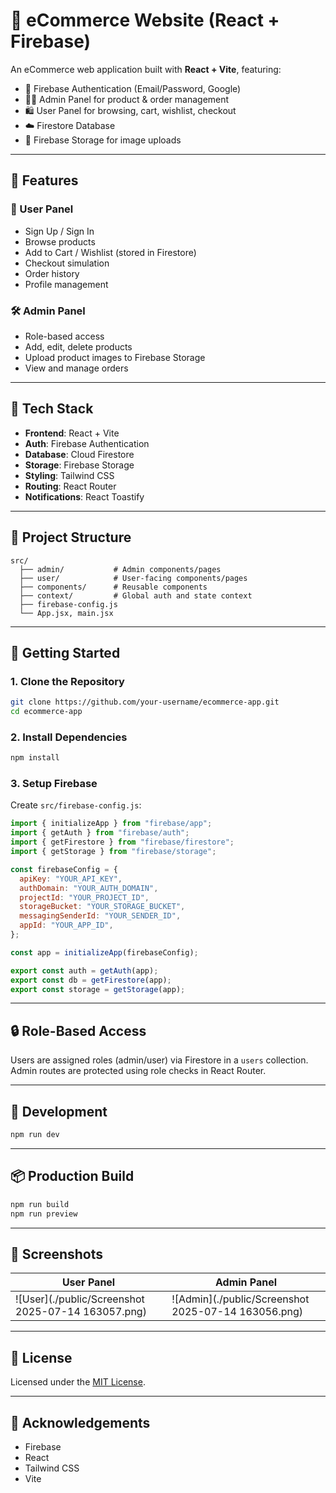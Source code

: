 
# 🛒 eCommerce Website (React + Firebase)

An eCommerce web application built with **React + Vite**, featuring:

- 🔐 Firebase Authentication (Email/Password, Google)
- 🧑‍💼 Admin Panel for product & order management
- 🛍️ User Panel for browsing, cart, wishlist, checkout
- ☁️ Firestore Database
- 📁 Firebase Storage for image uploads

---

## 🚀 Features

### 👤 User Panel
- Sign Up / Sign In
- Browse products
- Add to Cart / Wishlist (stored in Firestore)
- Checkout simulation
- Order history
- Profile management

### 🛠️ Admin Panel
- Role-based access
- Add, edit, delete products
- Upload product images to Firebase Storage
- View and manage orders

---

## 🧱 Tech Stack

- **Frontend**: React + Vite
- **Auth**: Firebase Authentication
- **Database**: Cloud Firestore
- **Storage**: Firebase Storage
- **Styling**: Tailwind CSS
- **Routing**: React Router
- **Notifications**: React Toastify

---

## 📁 Project Structure

```
src/
  ├── admin/           # Admin components/pages
  ├── user/            # User-facing components/pages
  ├── components/      # Reusable components
  ├── context/         # Global auth and state context
  ├── firebase-config.js
  └── App.jsx, main.jsx
```

---

## 🔧 Getting Started

### 1. Clone the Repository

```bash
git clone https://github.com/your-username/ecommerce-app.git
cd ecommerce-app
```

### 2. Install Dependencies

```bash
npm install
```

### 3. Setup Firebase

Create `src/firebase-config.js`:

```js
import { initializeApp } from "firebase/app";
import { getAuth } from "firebase/auth";
import { getFirestore } from "firebase/firestore";
import { getStorage } from "firebase/storage";

const firebaseConfig = {
  apiKey: "YOUR_API_KEY",
  authDomain: "YOUR_AUTH_DOMAIN",
  projectId: "YOUR_PROJECT_ID",
  storageBucket: "YOUR_STORAGE_BUCKET",
  messagingSenderId: "YOUR_SENDER_ID",
  appId: "YOUR_APP_ID",
};

const app = initializeApp(firebaseConfig);

export const auth = getAuth(app);
export const db = getFirestore(app);
export const storage = getStorage(app);
```

---

## 🔒 Role-Based Access

Users are assigned roles (admin/user) via Firestore in a `users` collection. Admin routes are protected using role checks in React Router.

---

## 🧪 Development

```bash
npm run dev
```

---

## 📦 Production Build

```bash
npm run build
npm run preview
```

---


## 📸 Screenshots

| User Panel | Admin Panel |
|------------|-------------|
| ![User](./public/Screenshot 2025-07-14 163057.png) | ![Admin](./public/Screenshot 2025-07-14 163056.png) |

---

## 📝 License

Licensed under the [MIT License](LICENSE).

---

## 🙏 Acknowledgements

- Firebase
- React
- Tailwind CSS
- Vite
